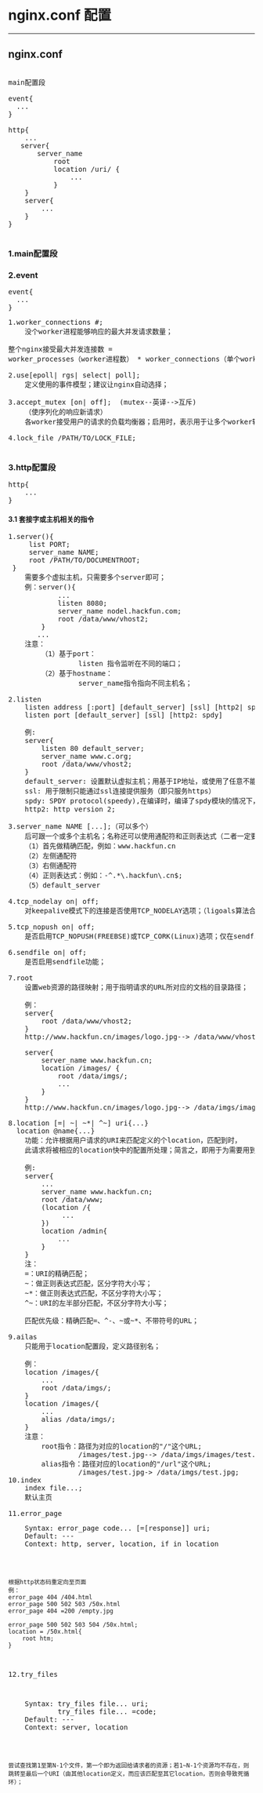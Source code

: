 # nginx.conf 配置

---
## nginx.conf
<pre>

main配置段

event{
  ...
}

http{
    ...
   server{
       server_name
           root
           location /uri/ {
               ... 
           }
    }
    server{
        ... 
    }
}

</pre>
### 1.main配置段

### 2.event
<pre>
event{
  ...
}
</pre>
<pre>
1.worker_connections #;
    没个worker进程能够响应的最大并发请求数量；

整个nginx接受最大并发连接数 = 
worker_processes（worker进程数） * worker_connections（单个worker能最多接受多少个并发请求）

2.use[epoll| rgs| select| poll];
    定义使用的事件模型；建议让nginx自动选择；

3.accept_mutex [on| off];  (mutex--英译-->互斥)
    （使序列化的响应新请求）
    各worker接受用户的请求的负载均衡器；启用时，表示用于让多个worker轮流地、序列化的响应新请求；

4.lock_file /PATH/TO/LOCK_FILE;

</pre>

### 3.http配置段
<pre>
http{
    ...
}
</pre>

#### 3.1 套接字或主机相关的指令
<pre>
1.server(){
     list PORT;
     server_name NAME;
     root /PATH/TO/DOCUMENTROOT;
 }
    需要多个虚拟主机，只需要多个server即可；
    例：server(){
            ...
            listen 8080;
            server_name nodel.hackfun.com;
            root /data/www/vhost2;
        }
       ...
    注意：
        （1）基于port：
                 listen 指令监听在不同的端口；
        （2）基于hostname：
                 server_name指令指向不同主机名；

2.listen
    listen address [:port] [default_server] [ssl] [http2| spdy]
    listen port [default_server] [ssl] [http2: spdy]

    例:
    server{
        listen 80 default_server;
        server_name www.c.org;
        root /data/www/vhost2;
    }
    default_server: 设置默认虚拟主机；用基于IP地址，或使用了任意不能对应于任何一个server的name时返回站点；
    ssl: 用于限制只能通过ssl连接提供服务（即只服务https）
    spdy: SPDY protocol(speedy),在编译时，编译了spdy模块的情况下，用于支持SPDY协议；
    http2: http version 2;

3.server_name NAME [...];（可以多个）
    后可跟一个或多个主机名；名称还可以使用通配符和正则表达式（二者一定要分开使用）；
    （1）首先做精确匹配，例如：www.hackfun.cn
    （2）左侧通配符
    （3）右侧通配符
    （4）正则表达式：例如：-^.*\.hackfun\.cn$;
    （5）default_server

4.tcp_nodelay on| off;
    对keepalive模式下的连接是否使用TCP_NODELAY选项；（ligoals算法合并多个小报文，等待多个报文）；

5.tcp_nopush on| off;
    是否启用TCP_NOPUSH(FREEBSE)或TCP_CORK(Linux)选项；仅在sendfile为on时有用;

6.sendfile on| off;
    是否启用sendfile功能；

7.root
    设置web资源的路径映射；用于指明请求的URL所对应的文档的目录路径；

    例：
    server{
        root /data/www/vhost2;
    }
    http://www.hackfun.cn/images/logo.jpg--> /data/www/vhost/images/logo.jpg

    server{
        server_name www.hackfun.cn;
        location /images/ {
            root /data/imgs/;
            ...
        }
    }
    http://www.hackfun.cn/images/logo.jpg--> /data/imgs/images/logo.jpg

8.location [=| ~| ~*| ^~] uri{...}
  location @name{...}
    功能：允许根据用户请求的URI来匹配定义的个location，匹配到时，
    此请求将被相应的location快中的配置所处理；简言之，即用于为需要用到专用的配置uri提供特定配置；

	例:
    server{
        ...
        server_name www.hackfun.cn;
        root /data/www;
        (location /{
             ...
        })
        location /admin{
            ...
        }
    }
    注：
    =：URI的精确匹配；
    ~：做正则表达式匹配，区分字符大小写；
    ~*：做正则表达式匹配，不区分字符大小写；
    ^~：URI的左半部分匹配，不区分字符大小写；

    匹配优先级：精确匹配=、^-、~或~*、不带符号的URL；

9.ailas
    只能用于location配置段，定义路径别名；
    
    例：
    location /images/{
        ...
        root /data/imgs/;
    }
    location /images/{
        ...
        alias /data/imgs/;
    }
    注意：
        root指令：路径为对应的location的"/"这个URL;
                 /images/test.jpg--> /data/imgs/images/test.jpg;
        alias指令：路径对应的location的"/url"这个URL;
                 /images/test.jpg-> /data/imgs/test.jpg;
10.index
    index file...;
    默认主页

11.error_page
<pre>
    Syntax: error_page code... [=[response]] uri;
    Default: ---
    Context: http, server, location, if in location
</pre>
    根据http状态码重定向至页面
    例：
    error_page 404 /404.html
    error_page 500 502 503 /50x.html
    error_page 404 =200 /empty.jpg

    error_page 500 502 503 504 /50x.html;
    location = /50x.html{
        root htm;
    }

12.try_files
<pre>
    Syntax: try_files file... uri;
            try_files file... =code;
    Default: ---
    Context: server, location
</pre>
    尝试查找第1至第N-1个文件，第一个即为返回给请求者的资源；若1~N-1个资源均不存在，则跳转至最后一个URI（由其他location定义，而应该匹配至其它location，否则会导致死循环）；














</pre>
